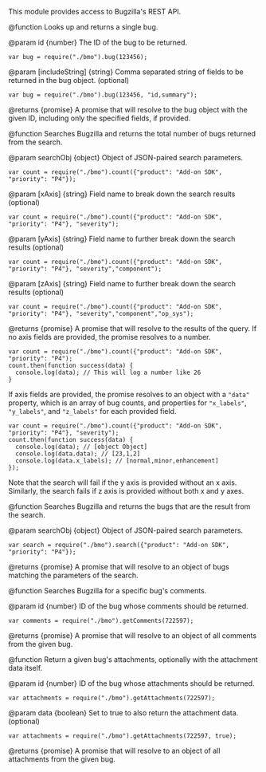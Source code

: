 This module provides access to Bugzilla's REST API.

<api name="getBug">
@function
Looks up and returns a single bug.

@param id {number}
The ID of the bug to be returned.

    var bug = require("./bmo").bug(123456);

@param [includeString] {string}
Comma separated string of fields to be returned in the bug object. (optional)

    var bug = require("./bmo").bug(123456, "id,summary");

@returns {promise}
A promise that will resolve to the bug object with the given ID, including only the specified fields, if provided.
</api>

<api name="count">
@function
Searches Bugzilla and returns the total number of bugs returned from the search.

@param searchObj {object}
Object of JSON-paired search parameters.

    var count = require("./bmo").count({"product": "Add-on SDK", "priority": "P4"});

@param [xAxis] {string}
Field name to break down the search results (optional)

    var count = require("./bmo").count({"product": "Add-on SDK", "priority": "P4"}, "severity");

@param [yAxis] {string}
Field name to further break down the search results (optional)

    var count = require("./bmo").count({"product": "Add-on SDK", "priority": "P4"}, "severity","component");

@param [zAxis] {string}
Field name to further break down the search results (optional)

    var count = require("./bmo").count({"product": "Add-on SDK", "priority": "P4"}, "severity","component","op_sys");

@returns {promise}
A promise that will resolve to the results of the query. 
If no axis fields are provided, the promise resolves to a number. 

    var count = require("./bmo").count({"product": "Add-on SDK", "priority": "P4");
    count.then(function success(data) {
      console.log(data); // This will log a number like 26
    } 

If axis fields are provided, the promise resolves to an object with a `"data"`
  property, which is an array of bug counts, and properties for `"x_labels"`, 
  `"y_labels"`, and `"z_labels"` for each provided field.

    var count = require("./bmo").count({"product": "Add-on SDK", "priority": "P4"}, "severity");
    count.then(function success(data) {
      console.log(data); // [object Object]
      console.log(data.data); // [23,1,2]
      console.log(data.x_labels); // [normal,minor,enhancement]
    });

Note that the search will fail if the y axis is provided without an x axis.
  Similarly, the search fails if z axis is provided without both x and y axes.
</api>

<api name="search">
@function
Searches Bugzilla and returns the bugs that are the result from the search.

@param searchObj {object}
Object of JSON-paired search parameters.

    var search = require("./bmo").search({"product": "Add-on SDK", "priority": "P4"});


@returns {promise}
A promise that will resolve to an object of bugs matching the parameters of the search.
</api>

<api name="getComments">
@function
Searches Bugzilla for a specific bug's comments.

@param id {number}
ID of the bug whose comments should be returned.

    var comments = require("./bmo").getComments(722597);

@returns {promise}
A promise that will resolve to an object of all comments from the given bug.
</api>

<api name="getAttachments">
@function
Return a given bug's attachments, optionally with the attachment data itself.

@param id {number}
ID of the bug whose attachments should be returned.

    var attachments = require("./bmo").getAttachments(722597);

@param data {boolean}
Set to true to also return the attachment data. (optional)

    var attachments = require("./bmo").getAttachments(722597, true);

@returns {promise}
A promise that will resolve to an object of all attachments from the given bug.
</api>
